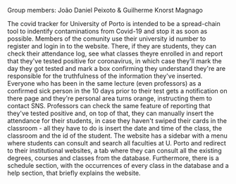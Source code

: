 Group members: João Daniel Peixoto & Guilherme Knorst Magnago

The covid tracker for University of Porto is intended to be a spread-chain tool to indentify contaminations from Covid-19 and stop it as soon as possible. Members of the comunity use their university id number to register and login in to the website. There, if they are students, they can check their attendance log, see what classes theyre enrolled in and report that they've tested positive for coronavirus, in which case they'll mark the day they got tested and mark a box confirming they understand they're are responsible for the truthfulness of the information they've inserted. Everyone who has been in the same lecture (even professors) as a confirmed sick person in the 10 days prior to their test gets a notification on there page and they're personal area turns orange, instructing them to contact SNS. Professors can check the same feature of reporting that they've tested positive and, on top of that, they can manually insert the attendance for their students, in case they haven't swiped their cards in the classroom - all they have to do is insert the date and time of the class, the classroom and the id of the student. The website has a sidebar with a menu where students can consult and search all faculties at U. Porto and redirect to their institutional websites, a tab where they can consult all the existing degrees, courses and classes from the database. Furthermore, there is a schedule section, with the occurrences of every class in the database and a help section, that briefly explains the website.